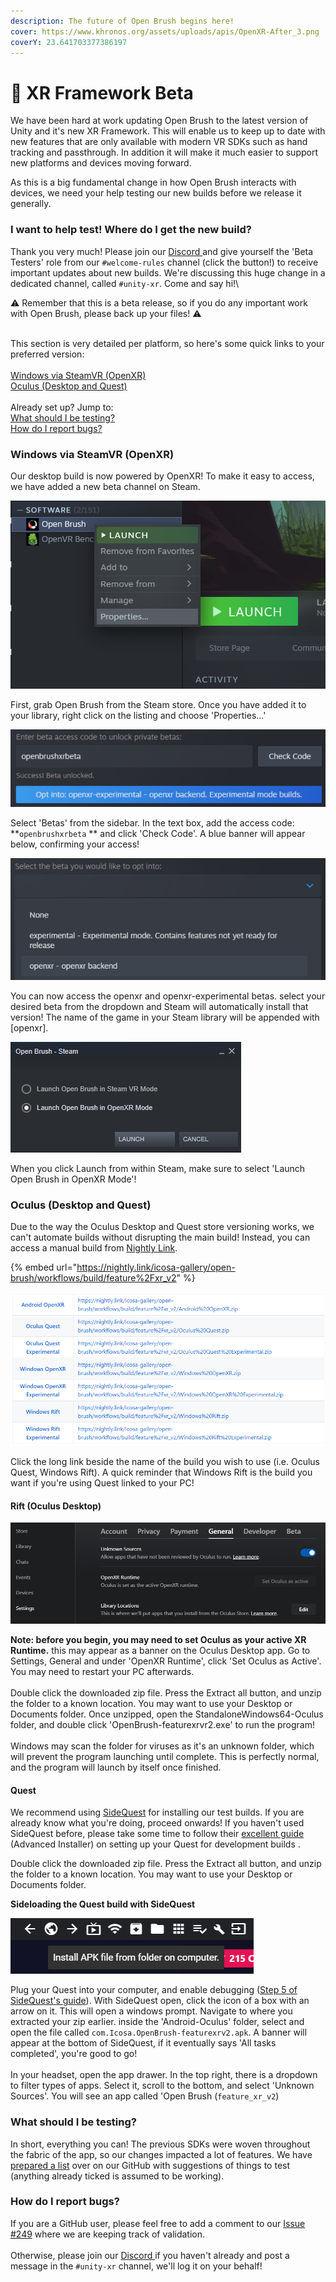 ```yaml
---
description: The future of Open Brush begins here!
cover: https://www.khronos.org/assets/uploads/apis/OpenXR-After_3.png
coverY: 23.641703377386197
---
```


# 🚀 XR Framework Beta

We have been hard at work updating Open Brush to the latest version of Unity and it's new XR Framework. This will enable us to keep up to date with new features that are only available with modern VR SDKs such as hand tracking and passthrough. In addition it will make it much easier to support new platforms and devices moving forward.

As this is a big fundamental change in how Open Brush interacts with devices, we need your help testing our new builds before we release it generally.

### I want to help test! Where do I get the new build?

Thank you very much! Please join our [Discord ](https://discord.gg/W7NCEYnEfy)and give yourself the 'Beta Testers' role from our `#welcome-rules` channel (click the button!) to receive important updates about new builds. We're discussing this huge change in a dedicated channel, called `#unity-xr`. Come and say hi!\


:warning: Remember that this is a beta release, so if you do any important work with Open Brush, please back up your files! :warning:&#x20;

\
This section is very detailed per platform, so here's some quick links to your preferred version:\
\
[Windows via SteamVR (OpenXR)](xr-framework-experimental-build.md#windows-via-steamvr-openxr)\
[Oculus (Desktop and Quest)](xr-framework-experimental-build.md#oculus-rift-and-quest)\
\
Already set up? Jump to:\
[What should I be testing?](xr-framework-experimental-build.md#what-should-i-be-testing)\
[How do I report bugs?](xr-framework-experimental-build.md#how-do-i-report-bugs)

### Windows via SteamVR (OpenXR)

Our desktop build is now powered by OpenXR! To make it easy to access, we have added a new beta channel on Steam.

![Accessing Open Brush properties via Steam.](<../.gitbook/assets/image (13) (1).png>)

First, grab Open Brush from the Steam store. Once you have added it to your library, right click on the listing and choose 'Properties...'

![The beta unlocks!](<../.gitbook/assets/image (15).png>)

Select 'Betas' from the sidebar. In the text box, add the access code: **`openbrushxrbeta` ** and click 'Check Code'. A blue banner will appear below, confirming your access!

![Selecting the beta branch after opting in.](<../.gitbook/assets/image (18).png>)

You can now access the openxr and openxr-experimental betas. select your desired beta from the dropdown and Steam will automatically install that version! The name of the game in your Steam library will be appended with \[openxr].

![Selecting the OpenXR Mode when launching Open Brush.](<../.gitbook/assets/image (12).png>)

When you click Launch from within Steam, make sure to select 'Launch Open Brush in OpenXR Mode'!

### Oculus (Desktop and Quest)

Due to the way the Oculus Desktop and Quest store versioning works, we can't automate builds without disrupting the main build! Instead, you can access a manual build from [Nightly Link](https://nightly.link/icosa-gallery/open-brush/workflows/build/feature%2Fxr\_v2).&#x20;

{% embed url="https://nightly.link/icosa-gallery/open-brush/workflows/build/feature%2Fxr_v2" %}

![nightly.link showing the various builds for xr\_v2](<../.gitbook/assets/image (14).png>)

Click the long link beside the name of the build you wish to use (i.e. Oculus Quest, Windows Rift). A quick reminder that Windows Rift is the build you want if you're using Quest linked to your PC!

#### Rift (Oculus Desktop)

![Setting Oculus as active XR Runtime](<../.gitbook/assets/image (17).png>)

**Note: before you begin, you may need to set Oculus as your active XR Runtime.** this may appear as a banner on the Oculus Desktop app. Go to Settings, General and under 'OpenXR Runtime', click 'Set Oculus as Active'. You may need to restart your PC afterwards.\
\
Double click the downloaded zip file. Press the Extract all button, and unzip the folder to a known location. You may want to use your Desktop or Documents folder. Once unzipped, open the StandaloneWindows64-Oculus folder, and double click  'OpenBrush-featurexrvr2.exe' to run the program!\
\
Windows may scan the folder for viruses as it's an unknown folder, which will prevent the program launching until complete. This is perfectly normal, and the program will launch by itself once finished.

#### Quest

We recommend using [SideQuest](https://side.quest) for installing our test builds. If you are already know what you're doing, proceed onwards! If you haven't used SideQuest before, please take some time to follow their [excellent guide](https://side.quest/setup-howto) (Advanced Installer) on setting up your Quest for development builds .

Double click the downloaded zip file. Press the Extract all button, and unzip the folder to a known location. You may want to use your Desktop or Documents folder.

**Sideloading the Quest build with SideQuest**

![](<../.gitbook/assets/image (13).png>)

Plug your Quest into your computer, and enable debugging ([Step 5 of SideQuest's guide](https://side.quest/setup-howto)). With SideQuest open, click the icon of a box with an arrow on it. This will open a windows prompt. Navigate to where you extracted your zip earlier. inside the 'Android-Oculus' folder, select and open the file called `com.Icosa.OpenBrush-featurexrv2.apk`. A banner will appear at the bottom of SideQuest, if it eventually says 'All tasks completed', you're good to go!\
\
In your headset, open the app drawer. In the top right, there is a dropdown to filter types of apps. Select it, scroll to the bottom, and select 'Unknown Sources'. You will see an app called 'Open Brush (`feature_xr_v2`)

### What should I be testing?

In short, everything you can! The previous SDKs were woven throughout the fabric of the app, so our changes impacted a lot of features. We have [prepared a list](https://github.com/icosa-gallery/open-brush/issues/249) over on our GitHub with suggestions of things to test (anything already ticked is assumed to be working).

### How do I report bugs?

If you are a GitHub user, please feel free to add a comment to our [Issue #249](https://github.com/icosa-gallery/open-brush/issues/249) where we are keeping track of validation.\
\
Otherwise, please join our [Discord ](https://discord.gg/W7NCEYnEfy)if you haven't already and post a message in the `#unity-xr` channel, we'll log it on your behalf!

